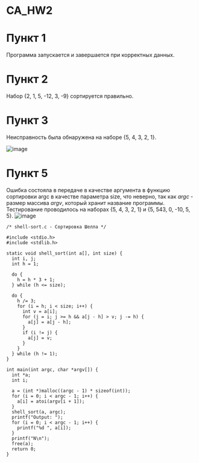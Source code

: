 # CA_HW2

# Пункт 1
Программа запускается и завершается при корректных данных.
# Пункт 2
Набор {2, 1, 5, -12, 3, -9} сортируется правильно.
# Пункт 3
Неисправность была обнаружена на наборе {5, 4, 3, 2, 1}.

![image](https://user-images.githubusercontent.com/97717897/190877090-030f118f-30b6-41c9-a84f-a46df7722c83.png)
# Пункт 5
Ошибка состояла в передаче в качестве аргумента в функцию сортировки argc в качестве параметра size, что неверно, так как _argc_ - размер массива _argv_, который хранит название программы. Тестирование проводилось на наборах {5, 4, 3, 2, 1} и {5, 543, 0, -10, 5, 5}.
![image](https://user-images.githubusercontent.com/97717897/190876997-4215925f-09b4-4f96-b651-cd07408d081d.png)

```
/* shell-sort.c - Сортировка Шелла */

#include <stdio.h>
#include <stdlib.h>

static void shell_sort(int a[], int size) {
  int i, j;
  int h = 1;

  do {
    h = h * 3 + 1;
  } while (h <= size);

  do {
    h /= 3;
    for (i = h; i < size; i++) {
      int v = a[i];
      for (j = i; j >= h && a[j - h] > v; j -= h) {
        a[j] = a[j - h];
      }
      if (i != j) {
        a[j] = v;
      }
    }
  } while (h != 1);
}

int main(int argc, char *argv[]) {
  int *a;
  int i;

  a = (int *)malloc((argc - 1) * sizeof(int));
  for (i = 0; i < argc - 1; i++) {
    a[i] = atoi(argv[i + 1]);
  }
  shell_sort(a, argc);
  printf("Output: ");
  for (i = 0; i < argc - 1; i++) {
    printf("%d ", a[i]);
  }
  printf("N\n");
  free(a);
  return 0;
}
```
